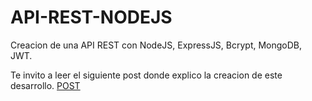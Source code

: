 # API-REST-NODEJS
Creacion de una API REST con NodeJS, ExpressJS, Bcrypt, MongoDB, JWT.

Te invito a leer el siguiente post donde explico la creacion de este desarrollo.
[POST](https://hackingprofessional.github.io/Security/Aprende-nodejs-creando-un-API-REST-con-JWT/)
